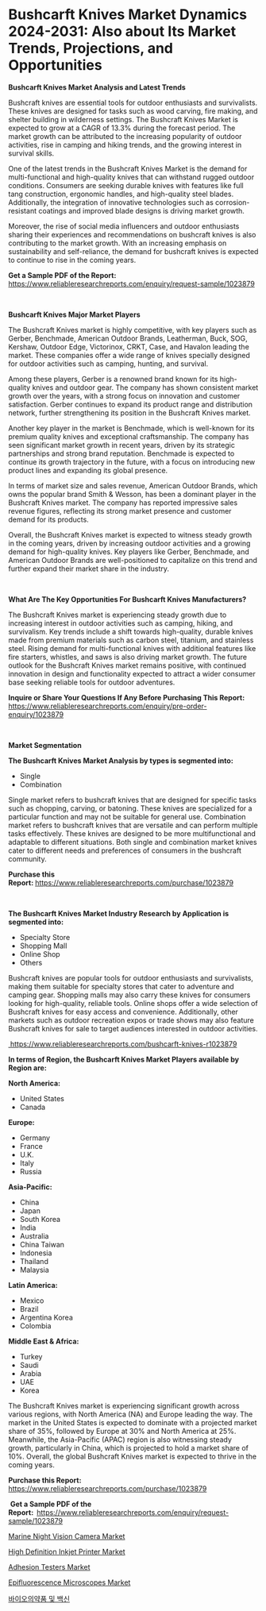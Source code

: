<p><h1>Bushcarft Knives Market Dynamics 2024-2031: Also about Its Market Trends, Projections, and Opportunities</h1></p><p><strong>Bushcarft Knives Market Analysis and Latest Trends</strong></p>
<p><p>Bushcraft knives are essential tools for outdoor enthusiasts and survivalists. These knives are designed for tasks such as wood carving, fire making, and shelter building in wilderness settings. The Bushcraft Knives Market is expected to grow at a CAGR of 13.3% during the forecast period. The market growth can be attributed to the increasing popularity of outdoor activities, rise in camping and hiking trends, and the growing interest in survival skills.</p><p>One of the latest trends in the Bushcraft Knives Market is the demand for multi-functional and high-quality knives that can withstand rugged outdoor conditions. Consumers are seeking durable knives with features like full tang construction, ergonomic handles, and high-quality steel blades. Additionally, the integration of innovative technologies such as corrosion-resistant coatings and improved blade designs is driving market growth.</p><p>Moreover, the rise of social media influencers and outdoor enthusiasts sharing their experiences and recommendations on bushcraft knives is also contributing to the market growth. With an increasing emphasis on sustainability and self-reliance, the demand for bushcraft knives is expected to continue to rise in the coming years.</p></p>
<p><strong>Get a Sample PDF of the Report:&nbsp;</strong> <a href="https://www.reliableresearchreports.com/enquiry/request-sample/1023879">https://www.reliableresearchreports.com/enquiry/request-sample/1023879</a></p>
<p>&nbsp;</p>
<p><strong>Bushcarft Knives Major Market Players</strong></p>
<p><p>The Bushcraft Knives market is highly competitive, with key players such as Gerber, Benchmade, American Outdoor Brands, Leatherman, Buck, SOG, Kershaw, Outdoor Edge, Victorinox, CRKT, Case, and Havalon leading the market. These companies offer a wide range of knives specially designed for outdoor activities such as camping, hunting, and survival.</p><p>Among these players, Gerber is a renowned brand known for its high-quality knives and outdoor gear. The company has shown consistent market growth over the years, with a strong focus on innovation and customer satisfaction. Gerber continues to expand its product range and distribution network, further strengthening its position in the Bushcraft Knives market.</p><p>Another key player in the market is Benchmade, which is well-known for its premium quality knives and exceptional craftsmanship. The company has seen significant market growth in recent years, driven by its strategic partnerships and strong brand reputation. Benchmade is expected to continue its growth trajectory in the future, with a focus on introducing new product lines and expanding its global presence.</p><p>In terms of market size and sales revenue, American Outdoor Brands, which owns the popular brand Smith & Wesson, has been a dominant player in the Bushcraft Knives market. The company has reported impressive sales revenue figures, reflecting its strong market presence and customer demand for its products.</p><p>Overall, the Bushcraft Knives market is expected to witness steady growth in the coming years, driven by increasing outdoor activities and a growing demand for high-quality knives. Key players like Gerber, Benchmade, and American Outdoor Brands are well-positioned to capitalize on this trend and further expand their market share in the industry.</p></p>
<p>&nbsp;</p>
<p><strong>What Are The Key Opportunities For Bushcarft Knives Manufacturers?</strong></p>
<p><p>The Bushcraft Knives market is experiencing steady growth due to increasing interest in outdoor activities such as camping, hiking, and survivalism. Key trends include a shift towards high-quality, durable knives made from premium materials such as carbon steel, titanium, and stainless steel. Rising demand for multi-functional knives with additional features like fire starters, whistles, and saws is also driving market growth. The future outlook for the Bushcraft Knives market remains positive, with continued innovation in design and functionality expected to attract a wider consumer base seeking reliable tools for outdoor adventures.</p></p>
<p><strong>Inquire or Share Your Questions If Any Before Purchasing This Report:</strong> <a href="https://www.reliableresearchreports.com/enquiry/pre-order-enquiry/1023879">https://www.reliableresearchreports.com/enquiry/pre-order-enquiry/1023879</a></p>
<p>&nbsp;</p>
<p><strong>Market Segmentation</strong></p>
<p><strong>The Bushcarft Knives Market Analysis by types is segmented into:</strong></p>
<p><ul><li>Single</li><li>Combination</li></ul></p>
<p><p>Single market refers to bushcraft knives that are designed for specific tasks such as chopping, carving, or batoning. These knives are specialized for a particular function and may not be suitable for general use. Combination market refers to bushcraft knives that are versatile and can perform multiple tasks effectively. These knives are designed to be more multifunctional and adaptable to different situations. Both single and combination market knives cater to different needs and preferences of consumers in the bushcraft community.</p></p>
<p><strong>Purchase this Report:&nbsp;</strong><a href="https://www.reliableresearchreports.com/purchase/1023879">https://www.reliableresearchreports.com/purchase/1023879</a></p>
<p>&nbsp;</p>
<p><strong>The Bushcarft Knives Market Industry Research by Application is segmented into:</strong></p>
<p><ul><li>Specialty Store</li><li>Shopping Mall</li><li>Online Shop</li><li>Others</li></ul></p>
<p><p>Bushcraft knives are popular tools for outdoor enthusiasts and survivalists, making them suitable for specialty stores that cater to adventure and camping gear. Shopping malls may also carry these knives for consumers looking for high-quality, reliable tools. Online shops offer a wide selection of Bushcraft knives for easy access and convenience. Additionally, other markets such as outdoor recreation expos or trade shows may also feature Bushcraft knives for sale to target audiences interested in outdoor activities.</p></p>
<p><a href="https://www.reliableresearchreports.com/bushcarft-knives-r1023879">&nbsp;https://www.reliableresearchreports.com/bushcarft-knives-r1023879</a></p>
<p><strong>In terms of Region, the Bushcarft Knives Market Players available by Region are:</strong></p>
<p>
    <p> <strong> North America: </strong>
        <ul>
            <li>United States</li>
            <li>Canada</li>
        </ul>
        </p> 
    <p> <strong> Europe: </strong>
        <ul>
            <li>Germany</li>
            <li>France</li>
            <li>U.K.</li>
            <li>Italy</li>
            <li>Russia</li>
        </ul>
        </p> 
    <p> <strong> Asia-Pacific: </strong>
        <ul>
            <li>China</li>
            <li>Japan</li>
            <li>South Korea</li>
            <li>India</li>
            <li>Australia</li>
            <li>China Taiwan</li>
            <li>Indonesia</li>
            <li>Thailand</li>
            <li>Malaysia</li>
        </ul>
        </p> 
    <p> <strong> Latin America: </strong>
        <ul>
            <li>Mexico</li>
            <li>Brazil</li>
            <li>Argentina Korea</li>
            <li>Colombia</li>
        </ul>
        </p> 
    <p> <strong> Middle East & Africa: </strong>
        <ul>
            <li>Turkey</li>
            <li>Saudi</li>
            <li>Arabia</li>
            <li>UAE</li>
            <li>Korea</li>
        </ul>
    </p>
    </p>
<p><p>The Bushcraft Knives market is experiencing significant growth across various regions, with North America (NA) and Europe leading the way. The market in the United States is expected to dominate with a projected market share of 35%, followed by Europe at 30% and North America at 25%. Meanwhile, the Asia-Pacific (APAC) region is also witnessing steady growth, particularly in China, which is projected to hold a market share of 10%. Overall, the global Bushcraft Knives market is expected to thrive in the coming years.</p></p>
<p><strong>Purchase this Report: </strong><a href="https://www.reliableresearchreports.com/purchase/1023879">https://www.reliableresearchreports.com/purchase/1023879</a></p>
<p>&nbsp;<strong>Get a Sample PDF of the Report:&nbsp;&nbsp;</strong><a href="https://www.reliableresearchreports.com/enquiry/request-sample/1023879">https://www.reliableresearchreports.com/enquiry/request-sample/1023879</a></p>
<p><strong></strong></p>
<p><p><a href="https://medium.com/@beaugrant95/marine-night-vision-camera-market-share-size-trends-industry-analysis-report-by-application-792e20e82da6">Marine Night Vision Camera Market</a></p><p><a href="https://medium.com/@mslonkoss21/global-high-definition-inkjet-printer-market-focus-on-application-end-use-industry-type-acf312406767">High Definition Inkjet Printer Market</a></p><p><a href="https://medium.com/@zoeyjohns2003/global-adhesion-testers-market-status-2024-2031-and-forecast-by-region-product-end-use-a546080ce344">Adhesion Testers Market</a></p><p><a href="https://medium.com/@adamramos708/evaluating-global-epifluorescence-microscopes-market-trends-and-growth-opportunities-by-region-f8c41593f2f7">Epifluorescence Microscopes Market</a></p><p><a href="https://github.com/tukangkrupk/Market-Research-Report-List-2/blob/main/833396482478.md">바이오의약품 및 백신</a></p></p>